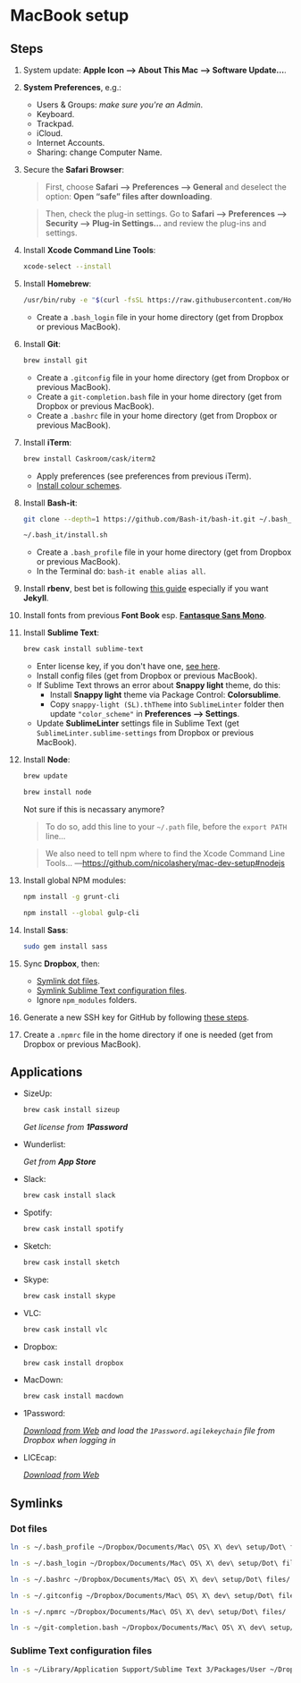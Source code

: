 # MacBook setup
## Steps
1. System update: **Apple Icon ⟶ About This Mac ⟶ Software Update…**.
2. **System Preferences**, e.g.:
	- Users & Groups: _make sure you're an Admin_.
	- Keyboard.
	- Trackpad.
	- iCloud.
	- Internet Accounts.
	- Sharing: change Computer Name.
3. Secure the **Safari Browser**:
	> First, choose **Safari ⟶ Preferences ⟶ General** and deselect the option: **Open “safe” files after downloading**.
	
	> Then, check the plug-in settings. Go to **Safari ⟶ Preferences ⟶ Security ⟶ Plug-in Settings…** and review the plug-ins and settings.
4. Install **Xcode Command Line Tools**: 

    ```bash
	xcode-select --install
  	```
5. Install **Homebrew**: 

	```bash
    /usr/bin/ruby -e "$(curl -fsSL https://raw.githubusercontent.com/Homebrew/install/master/install)"
    ```
	
    - Create a `.bash_login` file in your home directory (get from Dropbox or previous MacBook).
6. Install **Git**:

	```bash
    brew install git
    ```
    
    - Create a `.gitconfig` file in your home directory (get from Dropbox or previous MacBook).
    - Create a `git-completion.bash` file in your home directory (get from Dropbox or previous MacBook).
    - Create a `.bashrc` file in your home directory (get from Dropbox or previous MacBook).
7. Install **iTerm**:

	```bash
    brew install Caskroom/cask/iterm2
    ```
    
    - Apply preferences (see preferences from previous iTerm).
    - [Install colour schemes](http://iterm2colorschemes.com/).
8. Install **Bash-it**:

	```bash
    git clone --depth=1 https://github.com/Bash-it/bash-it.git ~/.bash_it
    ```
  
    ```bash
    ~/.bash_it/install.sh
    ```
	- Create a `.bash_profile` file in your home directory (get from Dropbox or previous MacBook).
	- In the Terminal do: `bash-it enable alias all`.
9. Install **rbenv**, best bet is following [this guide](https://gist.github.com/r-brown/a0b50d56cfb3596e0d17) especially if you want **Jekyll**.
10. Install fonts from previous **Font Book** esp. [**Fantasque Sans Mono**](https://github.com/belluzj/fantasque-sans).
11. Install **Sublime Text**:

	```bash
    brew cask install sublime-text
    ```
    - Enter license key, if you don't have one, [see here](http://appnee.com/sublime-text-3-universal-license-keys-collection-for-win-mac-linux/).
    - Install config files (get from Dropbox or previous MacBook).
    - If Sublime Text throws an error about **Snappy light** theme, do this:
        - Install **Snappy light** theme via Package Control: **Colorsublime**.
        - Copy `snappy-light (SL).thTheme` into `SublimeLinter` folder then update `"color_scheme"` in **Preferences ⟶ Settings**.
    - Update **SublimeLinter** settings file in Sublime Text (get `SublimeLinter.sublime-settings` from Dropbox or previous MacBook).
12. Install **Node**:

	```bash
    brew update
    ```
  
    ```bash
    brew install node
    ```
  
    Not sure if this is necassary anymore?
		
    > To do so, add this line to your `~/.path` file, before the `export PATH` line…
    
    > We also need to tell npm where to find the Xcode Command Line Tools…
    > —https://github.com/nicolashery/mac-dev-setup#nodejs
13. Install global NPM modules:

	```bash
    npm install -g grunt-cli
    ```
  
    ```bash
    npm install --global gulp-cli
    ```
14. Install **Sass**:

	```bash
    sudo gem install sass
    ```
15. Sync **Dropbox**, then:
	- [Symlink dot files](#dot-files).
	- [Symlink Sublime Text configuration files](#sublime-text-configuration-files).
	- Ignore `npm_modules` folders.
16. Generate a new SSH key for GitHub by following [these steps](https://help.github.com/articles/generating-a-new-ssh-key-and-adding-it-to-the-ssh-agent/#generating-a-new-ssh-key).
17. Create a `.npmrc` file in the home directory if one is needed (get from Dropbox or previous MacBook).

## Applications
- SizeUp:

    ```bash
    brew cask install sizeup
    ```

    _Get license from **1Password**_
- Wunderlist:

    _Get from **App Store**_
- Slack: 

    ```bash
    brew cask install slack
    ```
- Spotify:

    ```bash
    brew cask install spotify
    ```
- Sketch:

    ```bash
    brew cask install sketch
    ```
- Skype:

    ```bash
    brew cask install skype
    ```
- VLC:

    ```bash
    brew cask install vlc
    ```
- Dropbox:

    ```bash
    brew cask install dropbox
    ```
- MacDown:

    ```bash
    brew cask install macdown
    ```
- 1Password:

    _[Download from Web](https://agilebits.com/downloads) and load the `1Password.agilekeychain` file from Dropbox when logging in_
- LICEcap:

    _[Download from Web](http://www.cockos.com/licecap/)_

## Symlinks
### Dot files

```bash
ln -s ~/.bash_profile ~/Dropbox/Documents/Mac\ OS\ X\ dev\ setup/Dot\ files/
```

```bash
ln -s ~/.bash_login ~/Dropbox/Documents/Mac\ OS\ X\ dev\ setup/Dot\ files/
```

```bash
ln -s ~/.bashrc ~/Dropbox/Documents/Mac\ OS\ X\ dev\ setup/Dot\ files/
```

```bash
ln -s ~/.gitconfig ~/Dropbox/Documents/Mac\ OS\ X\ dev\ setup/Dot\ files/
```

```bash
ln -s ~/.npmrc ~/Dropbox/Documents/Mac\ OS\ X\ dev\ setup/Dot\ files/
```

```bash
ln -s ~/git-completion.bash ~/Dropbox/Documents/Mac\ OS\ X\ dev\ setup/Dot\ files/
```
### Sublime Text configuration files

```bash
ln -s ~/Library/Application Support/Sublime Text 3/Packages/User ~/Dropbox/Documents/Mac\ OS\ X\ dev\ setup/Sublime Text/User
```

